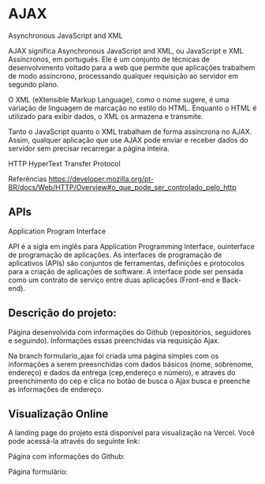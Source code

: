 <h1>AJAX</h1>
Asynchronous JavaScript and XML

AJAX significa Asynchronous JavaScript and XML, ou JavaScript e XML Assíncronos, em português. Ele é um conjunto de técnicas de desenvolvimento voltado para a web que permite que aplicações trabalhem de modo assíncrono, processando qualquer requisição ao servidor em segundo plano.

O XML  (eXtensible Markup Language), como o nome sugere, é uma variação de linguagem de marcação no estilo do HTML. Enquanto o HTML é utilizado para exibir dados, o XML os armazena e transmite.

Tanto o JavaScript quanto o XML trabalham de forma assíncrona no AJAX. Assim, qualquer aplicação que use AJAX pode enviar e receber dados do servidor sem precisar recarregar a página inteira.

HTTP
HyperText Transfer Protocol

Referências
https://developer.mozilla.org/pt-BR/docs/Web/HTTP/Overview#o_que_pode_ser_controlado_pelo_http

<h2>APIs</h2>
Application Program Interface

API é a sigla em inglês para Application Programming Interface, ouinterface de programação de aplicações. As interfaces de programação de aplicativos (APIs) são conjuntos de ferramentas, definições e protocolos para a criação de aplicações de software. A interface pode ser pensada como um contrato de serviço entre duas aplicações (Front-end e Back-end).

<h2>Descrição do projeto:</h2>
Página desenvolvida com informações do Github (repositórios, seguidores e seguindo). Informações essas preenchidas via requisição Ajax.

Na branch formulario_ajax foi criada uma página simples com os informações a serem preesnchidas com dados básicos (nome, sobrenome, endereço) e dados da entrega (cep,endereço e número), e através do preenchimento do cep e clica no botão de busca o Ajax busca e preenche as informações de endereço.

<h2>Visualização Online</h2>
A landing page do projeto está disponível para visualização na Vercel. Você pode acessá-la através do seguinte link:
 
Página com informações do Github:

Página formulário: 




